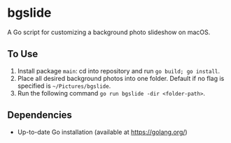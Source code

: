 # bgslide
A Go script for customizing a background photo slideshow on macOS.

## To Use

1. Install package `main`: cd into repository and run `go build; go install`.
2. Place all desired background photos into one folder. Default if no flag is
   specified is `~/Pictures/bgslide`.
3. Run the following command `go run bgslide -dir <folder-path>`.

## Dependencies

* Up-to-date Go installation (available at https://golang.org/)
